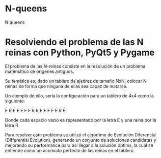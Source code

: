 # N-queens
N queens 

# Resolviendo el problema de las N reinas con Python, PyQt5 y Pygame

El problema de las N-reinas consiste en la resolución de un problema matemático de origenes antiguos. 

Su temática es, dado un tablero de ajedrez de tamaño NxN, colocar N reinas de forma que ninguna de ellas sea capaz de matarse.

Un ejemplo de ello, sería la configuración para un tablero de 4x4 como la siguiente:

E R E E
E E E R
R E E E
E E R E

Donde cada espacio vacío es representado por la letra E y una reina por la letra R


Para resolver este problema se utilizó el algoritmo de Evolución Diferencial (Differential Evolution), generando un conjunto de soluciones candidatas y mejorando
su performance para así llegar a la solución óptima, la cuál se entiende como un acomodo perfecto de las reinas en el tablero.

